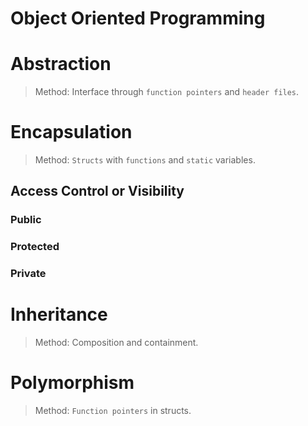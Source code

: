 # Object Oriented Programming

# Abstraction
> Method: Interface through `function pointers` and `header files`.

# Encapsulation
> Method: `Structs` with `functions` and `static` variables.

## Access Control or Visibility

### Public
### Protected
### Private

# Inheritance
> Method: Composition and containment.

# Polymorphism
> Method: `Function pointers` in structs.
